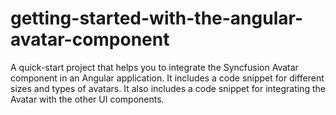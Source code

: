 # getting-started-with-the-angular-avatar-component
A quick-start project that helps you to integrate the Syncfusion Avatar component in an Angular application. It includes a code snippet for different sizes and types of avatars. It also includes a code snippet for integrating the Avatar with the other UI components.
